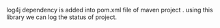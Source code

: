 log4j dependency is added into pom.xml file of maven project .
using this library we can log the status of project.
